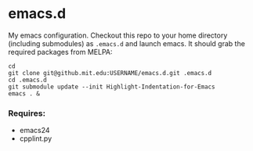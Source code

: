 # emacs.d

My emacs configuration. Checkout this repo to your home directory
(including submodules) as `.emacs.d` and launch emacs. It should grab
the required packages from MELPA:

```
cd
git clone git@github.mit.edu:USERNAME/emacs.d.git .emacs.d
cd .emacs.d
git submodule update --init Highlight-Indentation-for-Emacs
emacs . &
```

### Requires:
- emacs24
- cpplint.py

